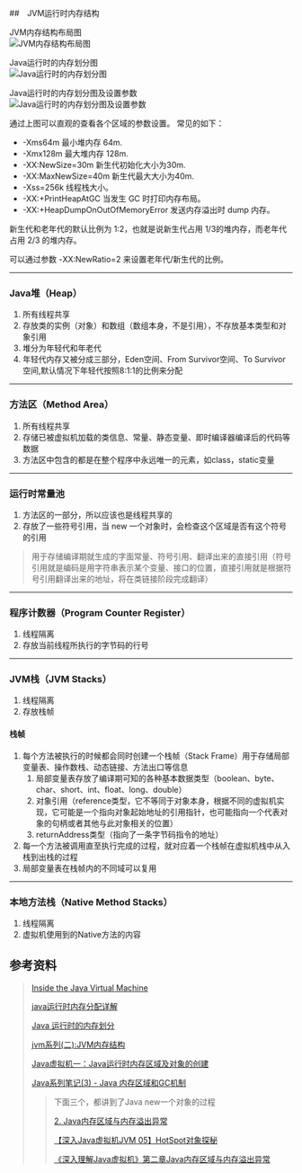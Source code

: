 ##　JVM运行时内存结构

JVM内存结构布局图  
![JVM内存结构布局图](https://mmbiz.qpic.cn/mmbiz_png/PgqYrEEtEnoUSbbnzEiafyyQWUibOfnE3GicpdRQOuxWBrhB3Fic7MRf4z5ywT2RmCicibGibHNQEgUbsibLR1eLVRfo3A/640 "JVM内存结构布局")

Java运行时的内存划分图  
![Java运行时的内存划分图](https://ws1.sinaimg.cn/large/006tNc79ly1fmk5v19cmvj30g20anq3y.jpg  "Java运行时的内存划分图")

Java运行时的内存划分图及设置参数  
![Java运行时的内存划分图及设置参数](https://ws1.sinaimg.cn/large/006tNbRwly1fxjcmnkuqyj30p009vjsn.jpg  "Java运行时的内存划分图及设置参数")

通过上图可以直观的查看各个区域的参数设置。
常见的如下：

* -Xms64m 最小堆内存 64m.
* -Xmx128m 最大堆内存 128m.
* -XX:NewSize=30m 新生代初始化大小为30m.
* -XX:MaxNewSize=40m 新生代最大大小为40m.
* -Xss=256k 线程栈大小。
* -XX:+PrintHeapAtGC 当发生 GC 时打印内存布局。
* -XX:+HeapDumpOnOutOfMemoryError 发送内存溢出时 dump 内存。

新生代和老年代的默认比例为 1:2，也就是说新生代占用 1/3的堆内存，而老年代占用 2/3 的堆内存。

可以通过参数 -XX:NewRatio=2 来设置老年代/新生代的比例。

---
### Java堆（Heap）

1. 所有线程共享
2. 存放类的实例（对象）和数组（数组本身，不是引用），不存放基本类型和对象引用
3. 堆分为年轻代和年老代
4. 年轻代内存又被分成三部分，Eden空间、From Survivor空间、To Survivor空间,默认情况下年轻代按照8:1:1的比例来分配
---
### 方法区（Method Area）

1. 所有线程共享
2. 存储已被虚拟机加载的类信息、常量、静态变量、即时编译器编译后的代码等数据
3. 方法区中包含的都是在整个程序中永远唯一的元素，如class，static变量

---
### 运行时常量池

1. 方法区的一部分，所以应该也是线程共享的
2. 存放了一些符号引用，当 new 一个对象时，会检查这个区域是否有这个符号的引用
>用于存储编译期就生成的字面常量、符号引用、翻译出来的直接引用（符号引用就是编码是用字符串表示某个变量、接口的位置，直接引用就是根据符号引用翻译出来的地址，将在类链接阶段完成翻译）

---
### 程序计数器（Program Counter Register）

1. 线程隔离
2. 存放当前线程所执行的字节码的行号

---
### JVM栈（JVM Stacks）

1. 线程隔离
2. 存放栈帧

#### 栈帧

1. 每个方法被执行的时候都会同时创建一个栈帧（Stack Frame）用于存储局部变量表、操作数栈、动态链接、方法出口等信息
    1. 局部变量表存放了编译期可知的各种基本数据类型（boolean、byte、char、short、int、float、long、double）
    2. 对象引用（reference类型，它不等同于对象本身，根据不同的虚拟机实现，它可能是一个指向对象起始地址的引用指针，也可能指向一个代表对象的句柄或者其他与此对象相关的位置）
    3.  returnAddress类型（指向了一条字节码指令的地址）
2. 每一个方法被调用直至执行完成的过程，就对应着一个栈帧在虚拟机栈中从入栈到出栈的过程
3. 局部变量表在栈帧内的不同域可以复用    

---
### 本地方法栈（Native Method Stacks）

1. 线程隔离
2. 虚拟机使用到的Native方法的内容





## 参考资料

> [Inside the Java Virtual Machine](https://www.artima.com/insidejvm/ed2/index.html "推荐")
>
> [java运行时内存分配详解](https://www.cnblogs.com/hewenwu/p/3662529.html)
> 
> [Java 运行时的内存划分](https://crossoverjie.top/JCSprout/#/jvm/MemoryAllocation)
> 
> [jvm系列(二):JVM内存结构](https://mp.weixin.qq.com/s?__biz=MzI4NDY5Mjc1Mg==&mid=2247483949&idx=1&sn=8b69d833bbc805e63d5b2fa7c73655f5&chksm=ebf6da52dc815344add64af6fb78fee439c8c27b539b3c0e87d8f6861c8422144d516ae0a837&scene=21#wechat_redirect)
> 
> [Java虚拟机一：Java运行时内存区域及对象的创建](https://blog.csdn.net/yulong0809/article/details/77104713)
>
> [Java系列笔记(3) - Java 内存区域和GC机制](http://www.cnblogs.com/zhguang/p/3257367.html)
>
>>下面三个，都讲到了Java new一个对象的过程
>>
>>[2. Java内存区域与内存溢出异常](http://www.cloudruo.com/2017/04/06/2-Java%E5%86%85%E5%AD%98%E5%8C%BA%E5%9F%9F%E4%B8%8E%E5%86%85%E5%AD%98%E6%BA%A2%E5%87%BA%E5%BC%82%E5%B8%B8/)
>>
>>[【深入Java虚拟机JVM 05】HotSpot对象探秘](https://blog.csdn.net/baidu_37107022/article/details/88875751)
>>
>>[《深入理解Java虚拟机》第二章Java内存区域与内存溢出异常](https://www.cnblogs.com/java-chen-hao/p/10488208.html)
